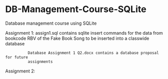 DB-Management-Course-SQLite
=================================

Database management course using SQLite


Assignment 1:
              assign1.sql contains sqlite insert commands for the data from bookcode 
              RBV of the Fake Book Song to be inserted into a classwide database
              
              Database Assignment 1 Q2.docx contains a database proposal for future
              assignments
              
              
Assignment 2:
